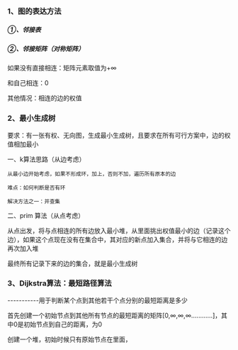 ### 1、图的表达方法

##### ①、邻接表

##### ②、邻接矩阵（对称矩阵）

如果没有直接相连：矩阵元素取值为+∞

和自己相连：0

其他情况：相连的边的权值

### 2、最小生成树

要求：有一张有权、无向图，生成最小生成树，且要求在所有可行方案中，边的权值相加最小

一、k算法思路（从边考虑）

    从最小边开始考虑，如果不形成环，加上，否则不加，遍历所有原本的边

    难点：如何判断是否有环

    解决方法之一：并查集

二、prim 算法（从点考虑）

从点出发，将与点相连的所有边放入最小堆，从里面挑出权值最小的边（记录这个边），如果这个点现在没有在集合中，其对应的新点加入集合，并将与它相连的边再次加入堆

最终所有记录下来的边的集合，就是最小生成树

### 3、Dijkstra算法：最短路径算法

-----------用于判断某个点到其他若干个点分别的最短距离是多少

首先创建一个初始节点到其他所有节点的最短距离的矩阵[0,∞,∞,∞............]，其中0是初始节点到自己的距离，为0

创建一个堆，初始时候只有原始节点在里面，

    
